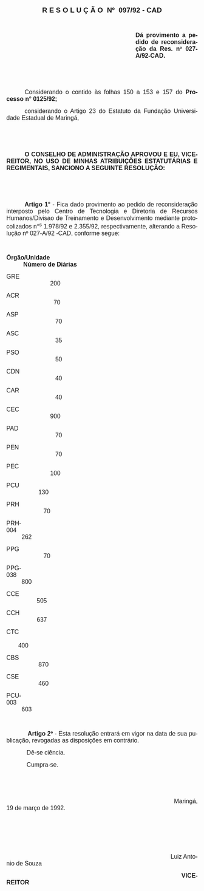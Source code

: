 <body lang=PT-BR style='tab-interval:36.0pt'>

<div class=Section1>

<p class=MsoNormal align=center style='text-align:center'><b style='mso-bidi-font-weight:
normal'><span style='font-size:14.0pt;font-family:Arial'>R E S O L U Ç Ã O <span
style='mso-spacerun:yes'> </span>Nº <span
style='mso-spacerun:yes'> </span>097/92 - CAD<o:p></o:p></span></b></p>

<p class=MsoNormal style='text-align:justify'><b style='mso-bidi-font-weight:
normal'><span style='font-size:12.0pt;font-family:Arial'><o:p>&nbsp;</o:p></span></b></p>

<p class=MsoNormal style='margin-left:9.0cm;text-align:justify'><b
style='mso-bidi-font-weight:normal'><span style='font-size:12.0pt;font-family:
Arial'>Dá provimento a pedido de reconsideração da Res. nº 027-A/92-CAD.<o:p></o:p></span></b></p>

<p class=MsoNormal style='text-align:justify'><span style='font-size:12.0pt;
font-family:Arial'><o:p>&nbsp;</o:p></span></p>

<p class=MsoNormal style='text-align:justify'><span style='font-size:12.0pt;
font-family:Arial'><o:p>&nbsp;</o:p></span></p>

<p class=MsoNormal style='text-align:justify;text-indent:36.0pt'><span
style='font-size:12.0pt;font-family:Arial'>Considerando o contido às folhas <st1:metricconverter
ProductID="150 a" w:st="on">150 a</st1:metricconverter> 153 e 157 do <b
style='mso-bidi-font-weight:normal'>Processo n° 0125/92;<o:p></o:p></b></span></p>

<p class=MsoNormal style='text-align:justify;text-indent:36.0pt'><span
style='font-size:12.0pt;font-family:Arial'>considerando o Artigo 23 do Estatuto
da Fundação Universidade Estadual de Maringá,<o:p></o:p></span></p>

<p class=MsoNormal style='text-align:justify'><span style='font-size:12.0pt;
font-family:Arial'><o:p>&nbsp;</o:p></span></p>

<p class=MsoNormal style='text-align:justify'><span style='font-size:12.0pt;
font-family:Arial'><o:p>&nbsp;</o:p></span></p>

<p class=MsoNormal style='text-align:justify;text-indent:36.0pt'><b
style='mso-bidi-font-weight:normal'><span style='font-size:12.0pt;font-family:
Arial'>O CONSELHO DE ADMINISTRAÇÃO APROVOU E EU, VICE-REITOR, NO USO DE MINHAS
ATRIBUIÇÕES ESTATUTÁRIAS E REGIMENTAIS, SANCIONO A SEGUINTE RESOLUÇÃO:<o:p></o:p></span></b></p>

<p class=MsoNormal style='text-align:justify'><span style='font-size:12.0pt;
font-family:Arial'><o:p>&nbsp;</o:p></span></p>

<p class=MsoNormal style='text-align:justify'><span style='font-size:12.0pt;
font-family:Arial'><o:p>&nbsp;</o:p></span></p>

<p class=MsoNormal style='text-align:justify;text-indent:36.0pt'><b
style='mso-bidi-font-weight:normal'><span style='font-size:12.0pt;font-family:
Arial'>Artigo 1°</span></b><span style='font-size:12.0pt;font-family:Arial'> -
Fica dado provimento ao pedido de reconsideração interposto pelo Centro de
Tecnologia e Diretoria de Recursos Humanos/Divisao de Treinamento e
Desenvolvimento mediante protocolizados n°<sup>s</sup> 1.978/92 e 2.355/92,
respectivamente, alterando a Resolução nº 027-A/92 -CAD, conforme segue:<o:p></o:p></span></p>

<p class=MsoNormal style='text-align:justify'><b style='mso-bidi-font-weight:
normal'><span style='font-size:12.0pt;font-family:Arial'><o:p>&nbsp;</o:p></span></b></p>

<p class=MsoNormal style='text-align:justify'><b style='mso-bidi-font-weight:
normal'><span style='font-size:12.0pt;font-family:Arial'>Órgão/Unidade<span
style='mso-tab-count:7'>                                                                               </span><span
style='mso-spacerun:yes'>          </span>Número de Diárias<o:p></o:p></span></b></p>

<p class=MsoNormal style='tab-stops:317.7pt 385.6pt'><span style='font-size:
12.0pt;font-family:Arial'>GRE<span style='mso-tab-count:1'>                                                                                                  </span><span
style='mso-tab-count:2'>                          </span> 200<o:p></o:p></span></p>

<p class=MsoNormal style='tab-stops:317.7pt 385.6pt'><span style='font-size:
12.0pt;font-family:Arial'>ACR<span style='mso-tab-count:1'>                                                                                                  </span><span
style='mso-tab-count:2'>                          </span> <span
style='mso-spacerun:yes'>  </span>70<o:p></o:p></span></p>

<p class=MsoNormal style='tab-stops:317.7pt 385.6pt'><span style='font-size:
12.0pt;font-family:Arial'>ASP<span style='mso-tab-count:1'>                                                                                                  </span><span
style='mso-tab-count:2'>                          </span><span
style='mso-spacerun:yes'>   </span>70<o:p></o:p></span></p>

<p class=MsoNormal style='tab-stops:317.7pt 385.6pt'><span style='font-size:
12.0pt;font-family:Arial'>ASC<span style='mso-tab-count:1'>                                                                                                  </span><span
style='mso-tab-count:2'>                          </span><span
style='mso-spacerun:yes'>   </span>35<o:p></o:p></span></p>

<p class=MsoNormal style='tab-stops:317.7pt 385.6pt'><span style='font-size:
12.0pt;font-family:Arial'>PSO<span style='mso-tab-count:1'>                                                                                                  </span><span
style='mso-tab-count:2'>                          </span><span
style='mso-spacerun:yes'>   </span>50<o:p></o:p></span></p>

<p class=MsoNormal style='tab-stops:317.7pt 385.6pt'><span style='font-size:
12.0pt;font-family:Arial'>CDN<span style='mso-tab-count:1'>                                                                                                 </span><span
style='mso-tab-count:2'>                          </span><span
style='mso-spacerun:yes'>   </span>40<o:p></o:p></span></p>

<p class=MsoNormal style='tab-stops:317.7pt 385.6pt'><span style='font-size:
12.0pt;font-family:Arial'>CAR<span style='mso-tab-count:1'>                                                                                                  </span><span
style='mso-tab-count:2'>                          </span><span
style='mso-spacerun:yes'>   </span>40<o:p></o:p></span></p>

<p class=MsoNormal style='tab-stops:317.7pt 385.6pt'><span style='font-size:
12.0pt;font-family:Arial'>CEC<span style='mso-tab-count:1'>                                                                                                 </span><span
style='mso-tab-count:2'>                          </span> 900<o:p></o:p></span></p>

<p class=MsoNormal style='tab-stops:317.7pt 385.6pt'><span style='font-size:
12.0pt;font-family:Arial'>PAD<span style='mso-tab-count:1'>                                                                                                  </span><span
style='mso-tab-count:2'>                          </span><span
style='mso-spacerun:yes'>   </span>70<o:p></o:p></span></p>

<p class=MsoNormal style='tab-stops:317.7pt 385.6pt'><span style='font-size:
12.0pt;font-family:Arial'>PEN<span style='mso-tab-count:1'>                                                                                                  </span><span
style='mso-tab-count:2'>                          </span><span
style='mso-spacerun:yes'>   </span>70<o:p></o:p></span></p>

<p class=MsoNormal style='tab-stops:317.7pt 385.6pt'><span style='font-size:
12.0pt;font-family:Arial'>PEC<span style='mso-tab-count:1'>                                                                                                  </span><span
style='mso-tab-count:2'>                          </span> 100<o:p></o:p></span></p>

<p class=MsoNormal style='text-align:justify'><span style='font-size:12.0pt;
font-family:Arial'>PCU<span style='mso-tab-count:11'>                                                                                                                            </span>
130<o:p></o:p></span></p>

<p class=MsoNormal style='text-align:justify'><span style='font-size:12.0pt;
font-family:Arial'>PRH<span style='mso-tab-count:11'>                                                                                                                            </span><span
style='mso-spacerun:yes'>   </span>70<o:p></o:p></span></p>

<p class=MsoNormal style='text-align:justify'><span style='font-size:12.0pt;
font-family:Arial'>PRH-004<span style='mso-tab-count:10'>                                                                                                                    </span>
262<o:p></o:p></span></p>

<p class=MsoNormal style='text-align:justify'><span style='font-size:12.0pt;
font-family:Arial'>PPG<span style='mso-tab-count:11'>                                                                                                                            </span><span
style='mso-spacerun:yes'>   </span>70<o:p></o:p></span></p>

<p class=MsoNormal style='text-align:justify'><span style='font-size:12.0pt;
font-family:Arial'>PPG-038<span style='mso-tab-count:10'>                                                                                                                    </span>
800<o:p></o:p></span></p>

<p class=MsoNormal style='text-align:justify'><span style='font-size:12.0pt;
font-family:Arial'>CCE<span style='mso-tab-count:11'>                                                                                                                           </span>
505<o:p></o:p></span></p>

<p class=MsoNormal style='text-align:justify'><span style='font-size:12.0pt;
font-family:Arial'>CCH<span style='mso-tab-count:11'>                                                                                                                           </span>
637<o:p></o:p></span></p>

<p class=MsoNormal style='text-align:justify'><span style='font-size:12.0pt;
font-family:Arial'>CTC<span style='mso-tab-count:1'>    </span><span
style='mso-tab-count:10'>                                                                                                                        </span>
400<o:p></o:p></span></p>

<p class=MsoNormal style='text-align:justify'><span style='font-size:12.0pt;
font-family:Arial'>CBS<span style='mso-tab-count:11'>                                                                                                                            </span>
870<o:p></o:p></span></p>

<p class=MsoNormal style='text-align:justify'><span style='font-size:12.0pt;
font-family:Arial'>CSE<span style='mso-tab-count:11'>                                                                                                                            </span>
460<o:p></o:p></span></p>

<p class=MsoNormal style='text-align:justify'><span style='font-size:12.0pt;
font-family:Arial'>PCU-003<span style='mso-tab-count:10'>                                                                                                                    </span>
603<o:p></o:p></span></p>

<p class=MsoNormal style='text-align:justify'><span style='font-size:12.0pt;
font-family:Arial'><o:p>&nbsp;</o:p></span></p>

<p class=MsoNormal style='text-align:justify'><span style='font-size:12.0pt;
font-family:Arial'><span style='mso-tab-count:1'>            </span><b
style='mso-bidi-font-weight:normal'>Artigo 2º</b> - Esta resolução entrará em
vigor na data de sua publicação, revogadas as disposições em contrário.<o:p></o:p></span></p>

<p class=MsoNormal style='text-align:justify'><span style='font-size:12.0pt;
font-family:Arial'><span style='mso-tab-count:1'>            </span>Dê-se
ciência.<o:p></o:p></span></p>

<p class=MsoNormal style='text-align:justify'><span style='font-size:12.0pt;
font-family:Arial'><span style='mso-tab-count:1'>            </span>Cumpra-se.<o:p></o:p></span></p>

<p class=MsoNormal style='text-align:justify'><span style='font-size:12.0pt;
font-family:Arial'><o:p>&nbsp;</o:p></span></p>

<p class=MsoNormal style='text-align:justify'><span style='font-size:12.0pt;
font-family:Arial'><o:p>&nbsp;</o:p></span></p>

<p class=MsoNormal style='text-align:justify'><span style='font-size:12.0pt;
font-family:Arial'><span style='mso-tab-count:8'>                                                                                                </span>Maringá,
19 de março de 1992.<o:p></o:p></span></p>

<p class=MsoNormal style='text-align:justify'><span style='font-size:12.0pt;
font-family:Arial'><o:p>&nbsp;</o:p></span></p>

<p class=MsoNormal style='text-align:justify'><span style='font-size:12.0pt;
font-family:Arial'><o:p>&nbsp;</o:p></span></p>

<p class=MsoNormal style='text-align:justify'><span style='font-size:12.0pt;
font-family:Arial'><o:p>&nbsp;</o:p></span></p>

<p class=MsoNormal style='text-align:justify'><span style='font-size:12.0pt;
font-family:Arial'><span style='mso-tab-count:8'>                                                                                                </span>Luiz
Antonio de Souza<o:p></o:p></span></p>

<p class=MsoNormal style='text-align:justify'><span style='font-size:12.0pt;
font-family:Arial'><span style='mso-tab-count:8'>                                                                                                </span><b
style='mso-bidi-font-weight:normal'>VICE-REITOR<o:p></o:p></b></span></p>

</div>

</body>
